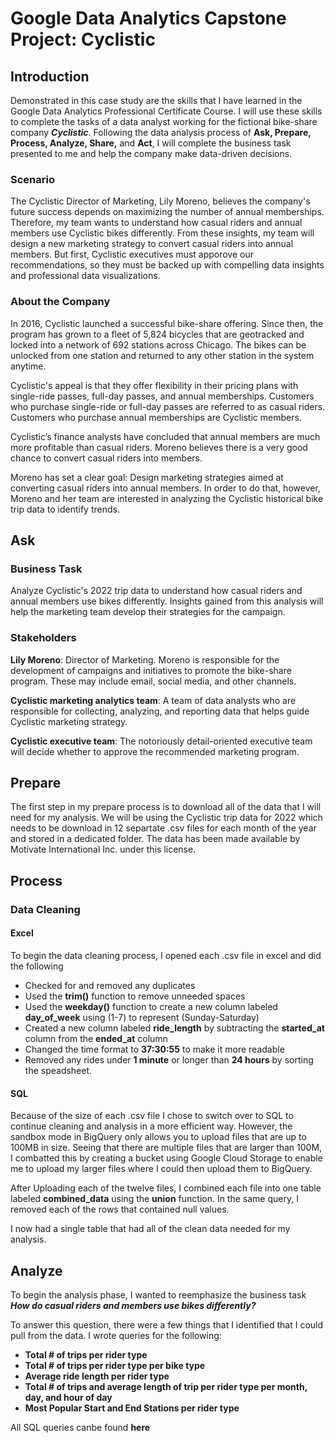 # Google Data Analytics Capstone Project: Cyclistic

## Introduction
Demonstrated in this case study are the skills that I have learned in the Google Data Analytics Professional Certificate Course. I will use these skills to 
complete the tasks of a data analyst working for the fictional bike-share company ***Cyclistic***. Following the data analysis process of
**Ask, Prepare, Process, Analyze, Share,** and **Act**, I will complete the business task presented to me and help the company make data-driven decisions.

### Scenario
The Cyclistic Director of Marketing, Lily Moreno, believes the company's future success depends on maximizing the number of annual memberships.
Therefore, my team wants to understand how casual riders and annual members use Cyclistic bikes differently. From these insights, my team will 
design a new marketing strategy to convert casual riders into annual members. But first, Cyclistic executives must apporove our recommendations, so they must
be backed up with compelling data insights and professional data visualizations.

### About the Company
In 2016, Cyclistic launched a successful bike-share offering. Since then, the program has grown to a fleet of 5,824 bicycles that are geotracked and locked
into a network of 692 stations across Chicago. The bikes can be unlocked from one station and returned to any other station in the system anytime. 

Cyclistic's appeal is that they offer flexibility in their pricing plans with single-ride passes, full-day passes, and annual memberships. Customers who purchase single-ride or full-day passes are 
referred to as casual riders. Customers who purchase annual memberships are Cyclistic members. 

Cyclistic’s finance analysts have concluded that annual members are 
much more profitable than casual riders. Moreno believes there is a very good chance 
to convert casual riders into members. 

Moreno has set a clear goal: Design marketing strategies aimed at converting casual riders into annual members. In order to do that, however, 
Moreno and her team are interested in analyzing the Cyclistic historical bike trip data to identify trends. 

## Ask

### Business Task
Analyze Cyclistic's 2022 trip data to understand how casual riders and annual members use bikes differently. Insights gained from this analysis will help the marketing team develop their strategies for the campaign.

### Stakeholders

**Lily Moreno**: Director of Marketing. Moreno is responsible for the development of campaigns and initiatives to promote the bike-share program. These may include email, social media, and other channels.

**Cyclistic marketing analytics team**: A team of data analysts who are responsible for collecting, analyzing, and reporting data that helps guide Cyclistic marketing strategy. 

**Cyclistic executive team**: The notoriously detail-oriented executive team will decide whether to approve the recommended marketing program.

## Prepare
The first step in my prepare process is to download all of the data that I will need for my analysis. We will be using the Cyclistic trip data for 2022 which needs to be download in 12 separtate .csv files for each month of the year and stored in a dedicated folder. The data has been made available by Motivate International Inc. under this license. 
## Process
### Data Cleaning
#### Excel
To begin the data cleaning process, I opened each .csv file in excel and did the following
* Checked for and removed any duplicates
* Used the **trim()** function to remove unneeded spaces
* Used the **weekday()** function to create a new column labeled **day_of_week** using (1-7) to represent (Sunday-Saturday)
* Created a new column labeled **ride_length** by subtracting the **started_at** column from the **ended_at** column
* Changed the time format to **37:30:55** to make it more readable
* Removed any rides under **1 minute** or longer than **24 hours** by sorting the speadsheet.

#### SQL
Because of the size of each .csv file I chose to switch over to SQL to continue cleaning and analysis in a more efficient way. However, the sandbox mode in BigQuery only allows you to upload files that are up to 100MB in size. Seeing that there are multiple files that are larger than 100M, I combatted this by creating a bucket using Google Cloud Storage to enable me to upload my larger files where I could then upload them to BigQuery.

After Uploading each of the twelve files, I combined each file into one table labeled **combined_data** using the **union** function. In the same query, I removed each of the rows that contained null values. 

I now had a single table that had all of the clean data needed for my analysis.

## Analyze
To begin the analysis phase, I wanted to reemphasize the business task ***How do casual riders and members use bikes differently?*** 

To answer this question, there were a few things that I identified that I could pull from the data. I wrote queries for the following:
* **Total # of trips per rider type**
* **Total # of trips per rider type per bike type**
* **Average ride length per rider type**
* **Total # of trips and average length of trip per rider type per month, day, and hour of day**
* **Most Popular Start and End Stations per rider type**

All SQL queries canbe found **here**
